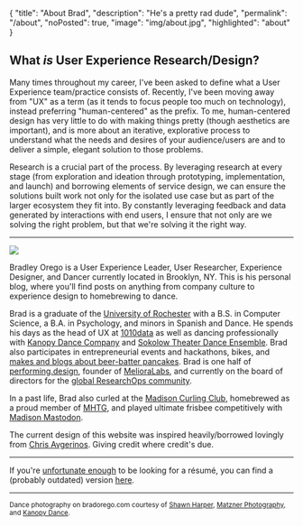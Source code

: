 {
  "title": "About Brad",
  "description": "He's a pretty rad dude",
  "permalink": "/about",
  "noPosted": true,
  "image": "img/about.jpg",
  "highlighted": "about"
}

## What _is_ User Experience Research/Design?
Many times throughout my career, I've been asked to define what a User Experience team/practice consists of. Recently, I've been moving away from "UX" as a term (as it tends to focus people too much on technology), instead preferring "human-centered" as the prefix. To me, human-centered design has very little to do with making things pretty (though aesthetics are important), and is more about an iterative, explorative process to understand what the needs and desires of your audience/users are and to deliver a simple, elegant solution to those problems.

Research is a crucial part of the process. By leveraging research at every stage (from exploration and ideation through prototyping, implementation, and launch) and borrowing elements of service design, we can ensure the solutions built work not only for the isolated use case but as part of the larger ecosystem they fit into. By constantly leveraging feedback and data generated by interactions with end users, I ensure that not only are we solving the right problem, but that we're solving it the right way.

---

<div class="row mt-4">
  <div class="col-12 col-sm-4 col-lg-2">
    <img src="/img/headshot.jpg">
  </div>
<p class="col-12 mt-0 col-sm-8 col-lg-10">
  Bradley Orego is a User Experience Leader, User Researcher, Experience Designer, and Dancer currently located in Brooklyn, NY. This is his personal blog, where you'll find posts on anything from company culture to experience design to homebrewing to dance.
</p>
</div>

Brad is a graduate of the [University of Rochester](http://rochester.edu/) with a B.S. in Computer Science, a B.A. in Psychology, and minors in Spanish and Dance. He spends his days as the head of UX at [1010data](https://1010data.com) as well as dancing professionally with [Kanopy Dance Company](http://kanopydance.org) and [Sokolow Theater Dance Ensemble](http://sokolowtheatredance.org/). Brad also participates in entrepreneurial events and hackathons, bikes, and [makes and blogs about beer-batter pancakes](http://beerbatterbreakfast.com). Brad is one half of [performing.design](http://performing.design), founder of [MelioraLabs](https://melioralabs.com), and currently on the board of directors for the [global ResearchOps community](https://medium.com/researchops-community).

In a past life, Brad also curled at the [Madison Curling Club](http://madisoncurlingclub.com), homebrewed as a proud member of [MHTG](http://mhtg.org), and played ultimate frisbee competitively with [Madison Mastodon](https://twitter.com/MastodonUlti).

The current design of this website was inspired heavily/borrowed lovingly from [Chris Avgerinos](http://adoptchris.com/2015/). Giving credit where credit's due.

---

If you're <a href="http://www.sean-johnson.com/why-you-should-burn-your-resume/">unfortunate enough</a> to be looking for a r&eacute;sum&eacute;, you can find a (probably outdated) version <a href="/OregoDirectorResume.pdf" target="_self">here</a>.

---

<small>Dance photography on bradorego.com courtesy of <a href="http://www.shawnharper.net/">Shawn Harper</a>, <a href="http://matznerphotography.com/">Matzner Photography</a>, and <a href="http://kanopydance.org">Kanopy Dance</a>.</small>
